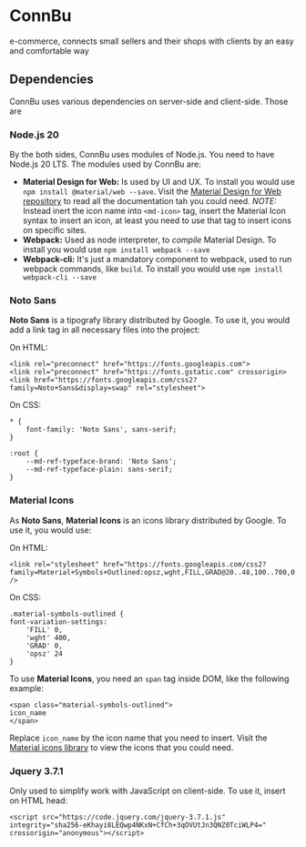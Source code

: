 # ConnBu

e-commerce, connects small sellers and their shops with clients by an easy and comfortable way

## Dependencies
ConnBu uses various dependencies on server-side and client-side. Those are

### Node.js 20
By the both sides, ConnBu uses modules of Node.js. You need to have Node.js 20 LTS. The modules used by ConnBu are:
+ **Material Design for Web:** Is used by UI and UX. To install you would use `npm install @material/web --save`. Visit the [Material Design for Web repository](https://github.com/material-components/material-web) to read all the documentation tah you could need. _NOTE:_ Instead inert the icon name into `<md-icon>` tag, insert the Material Icon syntax to insert an icon, at least you need to use that tag to insert icons on specific sites.
+ **Webpack:** Used as node interpreter, to _compile_ Material Design. To install you would use `npm install webpack --save`
+ **Webpack-cli:** It's just a mandatory component to webpack, used to run webpack commands, like `build`. To install you would use `npm install webpack-cli --save`

### Noto Sans
**Noto Sans** is a tipografy library distributed by Google. To use it, you would add a link tag in all necessary files into the project:

On HTML:
	
    <link rel="preconnect" href="https://fonts.googleapis.com">
    <link rel="preconnect" href="https://fonts.gstatic.com" crossorigin>
    <link href="https://fonts.googleapis.com/css2?family=Noto+Sans&display=swap" rel="stylesheet">
On CSS:

    * {
	    font-family: 'Noto Sans', sans-serif;
    }
    
    :root {
		--md-ref-typeface-brand: 'Noto Sans';
		--md-ref-typeface-plain: sans-serif;
	}
   
### Material Icons
As **Noto Sans**, **Material Icons** is an icons library distributed by Google. To use it, you would use:

On HTML:

	<link rel="stylesheet" href="https://fonts.googleapis.com/css2?family=Material+Symbols+Outlined:opsz,wght,FILL,GRAD@20..48,100..700,0..1,-50..200" />
On CSS:

	.material-symbols-outlined {
	font-variation-settings:
		'FILL' 0,
		'wght' 400,
	    'GRAD' 0,
	    'opsz' 24
	}

To use **Material Icons**, you need an `span` tag inside DOM, like the following example:

	<span class="material-symbols-outlined">
	icon_name
	</span>
Replace `icon_name` by the icon name that you need to insert.
Visit the [Material icons library](https://fonts.google.com/icons) to view the icons that you could need.

### Jquery 3.7.1
Only used to simplify work with JavaScript on client-side. To use it, insert on HTML head:

	<script src="https://code.jquery.com/jquery-3.7.1.js" integrity="sha256-eKhayi8LEQwp4NKxN+CfCh+3qOVUtJn3QNZ0TciWLP4=" crossorigin="anonymous"></script>